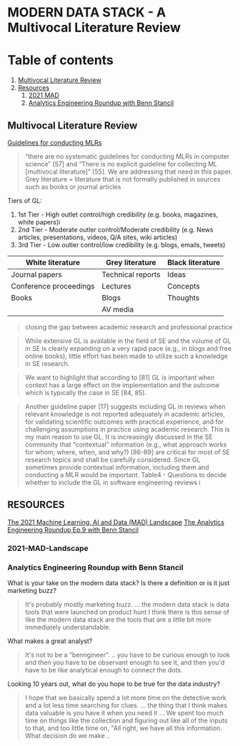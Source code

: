 # MODERN DATA STACK - A Multivocal Literature Review 

# Table of contents
1. [Multivocal Literature Review](#multivocal-literature-review)
2. [Resources](#resources)
    1. [2021 MAD](#2021-mad-landscape)
    2. [Analytics Engineering Roundup with Benn Stancil](#analytics-engineering-roundup-with-benn-stancil)

## Multivocal Literature Review

[Guidelines for conducting MLRs](https://arxiv.org/pdf/1707.02553.pdf)
> “there are no systematic guidelines for conducting MLRs in computer science” [57] and “There is no explicit guideline for collecting ML [multivocal literature]” [55]. We are addressing that need in this paper.
> Grey literature = literature that is not formally published in sources such as books or journal articles

Tiers of GL:
1. 1st Tier - High outlet control/high credibility (e.g. books, magazines, white papers)i
2. 2nd Tier - Moderate outler control/Moderate credibility (e.g. News articles, presentations, videos, Q/A sites, wiki articles)
3. 3rd Tier - Low outler control/low credibility (e.g. blogs, emails, tweets)

| White literature | Grey literature | Black literature |
| ---------------  | --------------  | ---------------  |
| Journal papers | Technical reports | Ideas |
| Conference proceedings | Lectures | Concepts
| Books | Blogs | Thoughts |
| | AV media | |

> closing the gap between academic research and professional practice

> While extensive GL is available in the field of SE and the volume of GL in SE is clearly expanding on a very rapid pace (e.g., in blogs and free online books), little effort has been made to utilize such a knowledge in SE research. 

> We want to highlight that according to [81] GL is important when context has a large effect on the implementation and the outcome which is typically the case in SE [84, 85]. 

> Another guideline paper [17] suggests including GL in reviews when relevant knowledge is not reported adequately in academic articles, for validating scientific outcomes with practical experience, and for challenging assumptions in practice using academic research. 
This is my main reason to use GL. 
> It is increasingly discussed in the SE community that “contextual” information (e.g., what approach works for whom, where, when, and why?) [86-89] are critical for most of SE research topics and shall be carefully considered. Since GL sometimes provide contextual information, including them and conducting a MLR would be important. 
Table4 - Questions to decide whether to include the GL in software engineering reviews i
> 
## RESOURCES 

[The 2021 Machine Learning, AI and Data (MAD) Landscape](https://mattturck.com/data2021/)
[The Analytics Engineering Roundup Ep.9 with Benn Stancil](https://roundup.getdbt.com/p/benn-stancil-friday-night-data-fightsi)

### 2021-MAD-Landscape

### Analytics Engineering Roundup with Benn Stancil

What is your take on the modern data stack? Is there a definition or is it just marketing buzz?
> It's probably mostly marketing buzz. 
> ... the modern data stack is data tools that were launched on product hunt
> I think there is this sense of like the modern data stack are the tools that are a little bit more immediately understandable.

What makes a great analyst?
> It's not to be a "benngineer".
> .. you have to be curious enough to look and then you have to be observant enough to see it, and then you'd have to be like analytical enough to connect the dots. 

Looking 10 years out, what do you hope to be true for the data industry?
> I hope that we basically spend a lot more time on the detective work and a lot less time searching for clues.
> ... the thing that I think makes data valuable is you have it when you need it ...
> We spent too much time on things like the collection and figuring out like all of the inputs to that, and too little time on, "All right, we have all this information. What decision do we make ..
